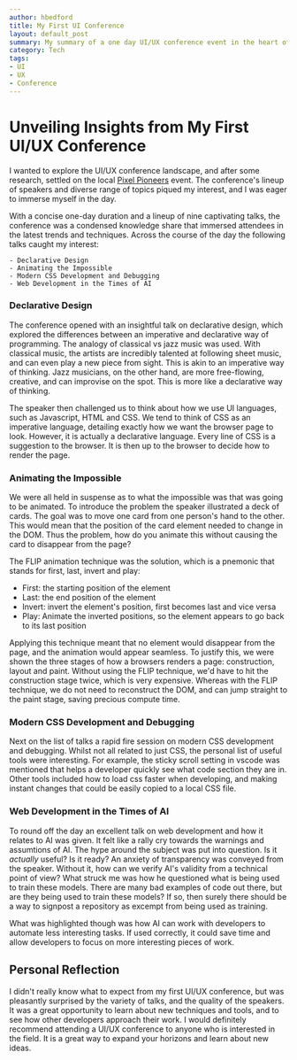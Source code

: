 ```yaml
---
author: hbedford
title: My First UI Conference
layout: default_post
summary: My summary of a one day UI/UX conference event in the heart of Bristol. A range of talks were given, from declarative design to web development in the times of AI. This was the first conference I'd attended, so here's my thoughts on the highlights of the day.
category: Tech
tags:
- UI
- UX
- Conference
---  
```

# Unveiling Insights from My First UI/UX Conference
I wanted to explore the UI/UX conference landscape, and after some research, settled on the local [Pixel Pioneers](https://pixelpioneers.co/events/bristol-2023#location) event. The conference's lineup of speakers and diverse range of topics piqued my interest, and I was eager to immerse myself in the day.

With a concise one-day duration and a lineup of nine captivating talks, the conference was a condensed knowledge share that immersed attendees in the latest trends and techniques. Across the course of the day the following talks caught my interest:

    - Declarative Design
    - Animating the Impossible
    - Modern CSS Development and Debugging
    - Web Development in the Times of AI

### Declarative Design
The conference opened with an insightful talk on declarative design, which explored the differences between an imperative and declarative way of programming. The analogy of classical vs jazz music was used. With classical music, the artists are incredibly talented at following sheet music, and can even play a new piece from sight. This is akin to an imperative way of thinking. Jazz musicians, on the other hand, are more free-flowing, creative, and can improvise on the spot. This is more like a declarative way of thinking.

The speaker then challenged us to think about how we use UI languages, such as Javascript, HTML and CSS. We tend to think of CSS as an imperative language, detailing exactly how we want the browser page to look. However, it is actually a declarative language. Every line of CSS is a suggestion to the browser. It is then up to the browser to decide how to render the page.

### Animating the Impossible
We were all held in suspense as to what the impossible was that was going to be animated. To introduce the problem the speaker illustrated a deck of cards. The goal was to move one card from one person's hand to the other. This would mean that the position of the card element needed to change in the DOM. Thus the problem, how do you animate this without causing the card to disappear from the page?

The FLIP animation technique was the solution, which is a pnemonic that stands for first, last, invert and play:

- First: the starting position of the element
- Last: the end position of the element
- Invert: invert the element's position, first becomes last and vice versa
- Play: Animate the inverted positions, so the element appears to go back to its last position

Applying this technique meant that no element would disappear from the page, and the animation would appear seamless. To justify this, we were shown the three stages of how a browsers renders a page: construction, layout and paint. Without using the FLIP technique, we'd have to hit the construction stage twice, which is very expensive. Whereas with the FLIP technique, we do not need to reconstruct the DOM, and can jump straight to the paint stage, saving precious compute time. 

### Modern CSS Development and Debugging
Next on the list of talks a rapid fire session on modern CSS development and debugging. Whilst not all related to just CSS, the personal list of useful tools were interesting. For example, the sticky scroll setting in vscode was mentioned that helps a developer quickly see what code section they are in. Other tools included how to load css faster when developing, and making instant changes that could be easily copied to a local CSS file.


### Web Development in the Times of AI
To round off the day an excellent talk on web development and how it relates to AI was given. It felt like a rally cry towards the warnings and assumtions of AI. The hype around the subject was put into question. Is it _actually_ useful? Is it ready? An anxiety of transparency was conveyed from the speaker. Without it, how can we verify AI's validity from a technical point of view? What struck me was how he questioned what is being used to train these models. There are many bad examples of code out there, but are they being used to train these models? If so, then surely there should be a way to signpost a repository as excempt from being used as training. 

What was highlighted though was how AI can work with developers to automate less interesting tasks. If used correctly, it could save time and allow developers to focus on more interesting pieces of work.

## Personal Reflection

I didn't really know what to expect from my first UI/UX conference, but was pleasantly surprised by the variety of talks, and the quality of the speakers. It was a great opportunity to learn about new techniques and tools, and to see how other developers approach their work. I would definitely recommend attending a UI/UX conference to anyone who is interested in the field. It is a great way to expand your horizons and learn about new ideas.


